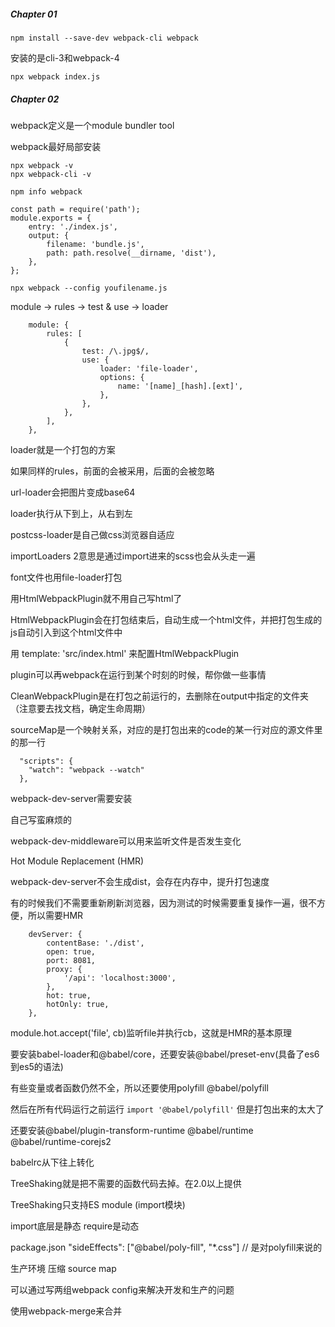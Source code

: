 ##### Chapter 01
```
npm install --save-dev webpack-cli webpack
```
安装的是cli-3和webpack-4

```
npx webpack index.js
```

##### Chapter 02

webpack定义是一个module bundler tool

webpack最好局部安装

```
npx webpack -v
npx webpack-cli -v
```

```
npm info webpack
```

```
const path = require('path');
module.exports = {
    entry: './index.js',
    output: {
        filename: 'bundle.js',
        path: path.resolve(__dirname, 'dist'),
    },
};
```

```
npx webpack --config youfilename.js
```

module -> rules -> test & use -> loader

```
    module: {
        rules: [
            {
                test: /\.jpg$/,
                use: {
                    loader: 'file-loader',
                    options: {
                        name: '[name]_[hash].[ext]',
                    },
                },
            },
        ],
    },
```

loader就是一个打包的方案

如果同样的rules，前面的会被采用，后面的会被忽略

url-loader会把图片变成base64

loader执行从下到上，从右到左

postcss-loader是自己做css浏览器自适应

importLoaders 2意思是通过import进来的scss也会从头走一遍

font文件也用file-loader打包

用HtmlWebpackPlugin就不用自己写html了

HtmlWebpackPlugin会在打包结束后，自动生成一个html文件，并把打包生成的js自动引入到这个html文件中

用 template: 'src/index.html' 来配置HtmlWebpackPlugin

plugin可以再webpack在运行到某个时刻的时候，帮你做一些事情

CleanWebpackPlugin是在打包之前运行的，去删除在output中指定的文件夹（注意要去找文档，确定生命周期）

sourceMap是一个映射关系，对应的是打包出来的code的某一行对应的源文件里的那一行

```
  "scripts": {
    "watch": "webpack --watch"
  },
```

webpack-dev-server需要安装

自己写蛮麻烦的

webpack-dev-middleware可以用来监听文件是否发生变化

Hot Module Replacement (HMR)

webpack-dev-server不会生成dist，会存在内存中，提升打包速度

有的时候我们不需要重新刷新浏览器，因为测试的时候需要重复操作一遍，很不方便，所以需要HMR

```
    devServer: {
        contentBase: './dist',
        open: true,
        port: 8081,
        proxy: {
            '/api': 'localhost:3000',
        },
        hot: true,
        hotOnly: true,
    },
```

module.hot.accept('file', cb)监听file并执行cb，这就是HMR的基本原理

要安装babel-loader和@babel/core，还要安装@babel/preset-env(具备了es6到es5的语法)

有些变量或者函数仍然不全，所以还要使用polyfill @babel/polyfill

然后在所有代码运行之前运行 `import '@babel/polyfill'` 但是打包出来的太大了

还要安装@babel/plugin-transform-runtime @babel/runtime  @babel/runtime-corejs2

babelrc从下往上转化

TreeShaking就是把不需要的函数代码去掉。在2.0以上提供

TreeShaking只支持ES module (import模块)

import底层是静态  require是动态

package.json "sideEffects": ["@babel/poly-fill", "*.css"] // 是对polyfill来说的

生产环境 压缩 source map

可以通过写两组webpack config来解决开发和生产的问题

使用webpack-merge来合并